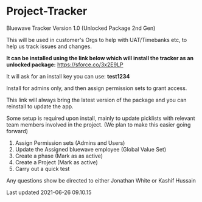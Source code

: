 # Project-Tracker

Bluewave Tracker Version 1.0 (Unlocked Package 2nd Gen)

This will be used in customer's Orgs to help with UAT/Timebanks etc, to help us track issues and changes.

**It can be installed using the link below which will install the tracker as an unlocked package:**
https://sforce.co/3x2E9LP

It will ask for an install key you can use: **test1234**

Install for admins only, and then assign permission sets to grant access.

This link will always bring the latest version of the package and you can reinstall to update the app.

Some setup is required upon install, mainly to update picklists with relevant team members involved in the project. (We plan to make this easier going forward)

1. Assign Permission sets (Admins and Users)
2. Update the Assigned bluewave employee (Global Value Set)
3. Create a phase (Mark as as active)
4. Create a Project (Mark as active)
5. Carry out a quick test

Any questions show be directed to either Jonathan White or Kashif Hussain

Last updated 2021-06-26 09.10.15
